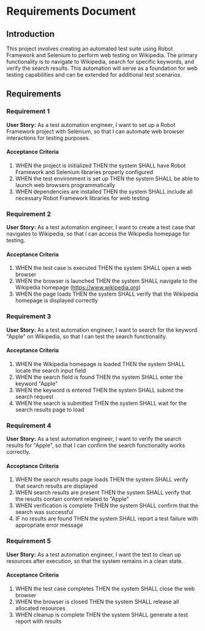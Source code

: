 # Requirements Document

## Introduction

This project involves creating an automated test suite using Robot Framework and Selenium to perform web testing on Wikipedia. The primary functionality is to navigate to Wikipedia, search for specific keywords, and verify the search results. This automation will serve as a foundation for web testing capabilities and can be extended for additional test scenarios.

## Requirements

### Requirement 1

**User Story:** As a test automation engineer, I want to set up a Robot Framework project with Selenium, so that I can automate web browser interactions for testing purposes.

#### Acceptance Criteria

1. WHEN the project is initialized THEN the system SHALL have Robot Framework and Selenium libraries properly configured
2. WHEN the test environment is set up THEN the system SHALL be able to launch web browsers programmatically
3. WHEN dependencies are installed THEN the system SHALL include all necessary Robot Framework libraries for web testing

### Requirement 2

**User Story:** As a test automation engineer, I want to create a test case that navigates to Wikipedia, so that I can access the Wikipedia homepage for testing.

#### Acceptance Criteria

1. WHEN the test case is executed THEN the system SHALL open a web browser
2. WHEN the browser is launched THEN the system SHALL navigate to the Wikipedia homepage (https://www.wikipedia.org)
3. WHEN the page loads THEN the system SHALL verify that the Wikipedia homepage is displayed correctly

### Requirement 3

**User Story:** As a test automation engineer, I want to search for the keyword "Apple" on Wikipedia, so that I can test the search functionality.

#### Acceptance Criteria

1. WHEN the Wikipedia homepage is loaded THEN the system SHALL locate the search input field
2. WHEN the search field is found THEN the system SHALL enter the keyword "Apple"
3. WHEN the keyword is entered THEN the system SHALL submit the search request
4. WHEN the search is submitted THEN the system SHALL wait for the search results page to load

### Requirement 4

**User Story:** As a test automation engineer, I want to verify the search results for "Apple", so that I can confirm the search functionality works correctly.

#### Acceptance Criteria

1. WHEN the search results page loads THEN the system SHALL verify that search results are displayed
2. WHEN search results are present THEN the system SHALL verify that the results contain content related to "Apple"
3. WHEN verification is complete THEN the system SHALL confirm that the search was successful
4. IF no results are found THEN the system SHALL report a test failure with appropriate error message

### Requirement 5

**User Story:** As a test automation engineer, I want the test to clean up resources after execution, so that the system remains in a clean state.

#### Acceptance Criteria

1. WHEN the test case completes THEN the system SHALL close the web browser
2. WHEN the browser is closed THEN the system SHALL release all allocated resources
3. WHEN cleanup is complete THEN the system SHALL generate a test report with results